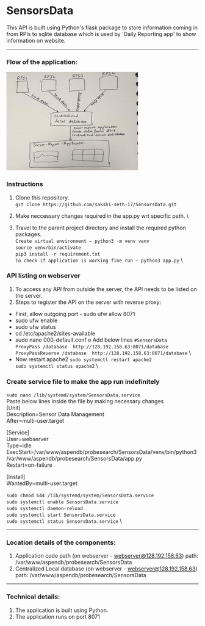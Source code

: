 # SensorsData
                                                            
This API is built using Python's flask package to store information coming in from RPIs to sqlite database which is used by 'Daily Reporting app' to show information on website.

---

### Flow of the application:
<img src="https://github.com/sakshi-seth-17/Reporting-Project/blob/main/Sensor-Daily-Report.jpg" alt="Alt text" title="Optional title">

### Instructions
1. Clone this repository. \
`git clone https://github.com/sakshi-seth-17/SensorsData.git`

2. Make neccessary changes required in the app.py wrt specific path. \

3. Travel to the parent project directory and install the required python packages. \
`Create virtual environment – python3 -m venv venv` \
`source venv/bin/activate` \
`pip3 install -r requirement.txt` \
`To check if application is working fine run – python3 app.py` \

### API listing on webserver
1. To access any API from outside the server, the API needs to be listed on the server.
2. Steps to register the API on the server with reverse proxy:
  - First, allow outgoing port - sudo ufw allow 8071
  - sudo ufw enable
  - sudo ufw status
  - cd /etc/apache2/sites-available
  - sudo nano 000-default.conf
    o	Add below lines
    `#SensorsData` \
    `ProxyPass /database  http://128.192.158.63:8071/database` \
    `ProxyPassReverse /database  http://128.192.158.63:8071/database` \
  - Now restart apache2
    `sudo systemctl restart apache2` \
    `sudo systemctl status apache2` \
    

### Create service file to make the app run indefinitely
`sudo nano /lib/systemd/system/SensorsData.service` \
Paste below lines inside the file by making necessary changes \
[Unit] \
Description=Sensor Data Management \
After=multi-user.target 


[Service] \
User=webserver \
Type=idle \
ExecStart=/var/www/aspendb/probesearch/SensorsData/venv/bin/python3 /var/www/aspendb/probesearch/SensorsData/app.py \
Restart=on-failure 


[Install] \
WantedBy=multi-user.target 

`sudo chmod 644 /lib/systemd/system/SensorsData.service` \
`sudo systemctl enable SensorsData.service` \
`sudo systemctl daemon-reload` \
`sudo systemctl start SensorsData.service` \
`sudo systemctl status SensorsData.service` \

---
### Location details of the components:
1.	Application code path (on webserver - webserver@128.192.158.63) path: /var/www/aspendb/probesearch/SensorsData
2.	Centralized Local database (on webserver - webserver@128.192.158.63) path: /var/www/aspendb/probesearch/SensorsData


---
### Technical details:
1. The application is built using Python.
2. The application runs on port 8071

